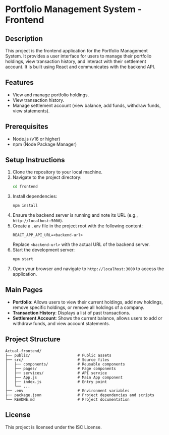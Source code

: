 # Portfolio Management System - Frontend

## Description
This project is the frontend application for the Portfolio Management System. It provides a user interface for users to manage their portfolio holdings, view transaction history, and interact with their settlement account. It is built using React and communicates with the backend API.

## Features
- View and manage portfolio holdings.
- View transaction history.
- Manage settlement account (view balance, add funds, withdraw funds, view statements).

## Prerequisites
- Node.js (v16 or higher)
- npm (Node Package Manager)

## Setup Instructions
1. Clone the repository to your local machine.
2. Navigate to the project directory:
   ```bash
   cd frontend
   ```
3. Install dependencies:
   ```bash
   npm install
   ```
4. Ensure the backend server is running and note its URL (e.g., `http://localhost:5000`).
5. Create a `.env` file in the project root with the following content:
   ```plaintext
   REACT_APP_API_URL=<backend-url>
   ```
   Replace `<backend-url>` with the actual URL of the backend server.
6. Start the development server:
   ```bash
   npm start
   ```
7. Open your browser and navigate to `http://localhost:3000` to access the application.

## Main Pages
- **Portfolio**: Allows users to view their current holdings, add new holdings, remove specific holdings, or remove all holdings of a company.
- **Transaction History**: Displays a list of past transactions.
- **Settlement Account**: Shows the current balance, allows users to add or withdraw funds, and view account statements.

## Project Structure
```
Actual-frontend/
├── public/                     # Public assets
├── src/                        # Source files
│   ├── components/             # Reusable components
│   ├── pages/                  # Page components
│   ├── services/               # API service
│   ├── App.js                  # Main App component
│   ├── index.js                # Entry point
│   └── ...
├── .env                        # Environment variables
├── package.json                # Project dependencies and scripts
└── README.md                   # Project documentation
```

## License
This project is licensed under the ISC License.
